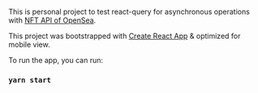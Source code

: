 This is personal project to test react-query for asynchronous operations with [NFT API of OpenSea](https://docs.opensea.io/reference/api-overview).

This project was bootstrapped with [Create React App](https://github.com/facebook/create-react-app) & optimized for mobile view.


To run the app, you can run:

### `yarn start`